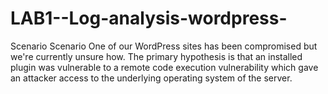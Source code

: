 # LAB1--Log-analysis-wordpress-
Scenario Scenario One of our WordPress sites has been compromised but we're currently unsure how. The primary hypothesis is that an installed plugin was vulnerable to a remote code execution vulnerability which gave an attacker access to the underlying operating system of the server.
